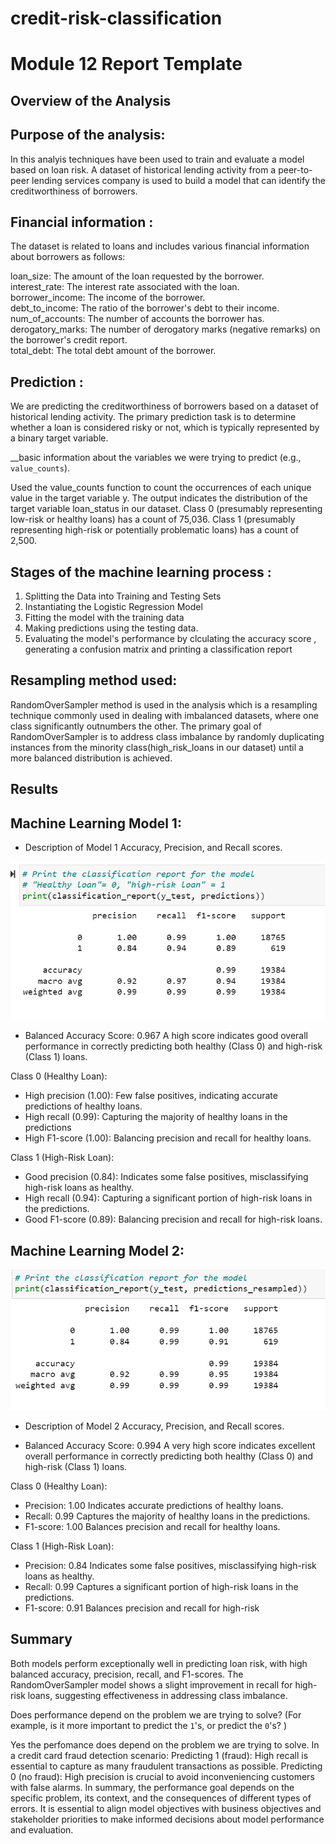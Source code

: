 # credit-risk-classification

# Module 12 Report Template

## Overview of the Analysis



 ## Purpose of the analysis:
                          
 In this analyis  techniques have been used  to train and evaluate a model based on loan risk. A dataset of historical lending activity from a peer-to-peer lending services company is used to build a model that can identify the creditworthiness of borrowers.

 ## Financial information :

The dataset is related to loans and includes various financial information about borrowers as follows: 

 loan_size: The amount of the loan requested by the borrower.<br>
 interest_rate: The interest rate associated with the loan.<br>
borrower_income: The income of the borrower.<br>
debt_to_income: The ratio of the borrower's debt to their income.<br>
num_of_accounts: The number of accounts the borrower has.<br>
derogatory_marks: The number of derogatory marks (negative remarks) on the borrower's credit report.<br>
total_debt: The total debt amount of the borrower.

## Prediction :

We are predicting the creditworthiness of borrowers based on a dataset of historical lending activity. The primary prediction task is to determine whether a loan is considered risky or not, which is typically represented by a binary target variable.

__basic information about the variables we were trying to predict (e.g., `value_counts`).

Used the value_counts function  to count the occurrences of each unique value in the target variable y. The output indicates the distribution of the target variable loan_status in our dataset.
Class 0 (presumably representing low-risk or healthy loans) has a count of 75,036.
Class 1 (presumably representing high-risk or potentially problematic loans) has a count of 2,500.

## Stages of the machine learning process :
 1. Splitting the Data into Training and Testing Sets
 2. Instantiating the Logistic Regression Model
 3. Fitting the model with the training data
 4. Making predictions using the testing data.
 5. Evaluating the model's performance by clculating the accuracy score , generating a confusion matrix and printing a classification report


## Resampling method used:  
RandomOverSampler method is used in the analysis which is a resampling technique commonly used in dealing with imbalanced datasets, where one class significantly outnumbers the other. The primary goal of RandomOverSampler is to address class imbalance by randomly duplicating instances from the minority class(high_risk_loans in our dataset) until a more balanced distribution is achieved.

## Results
## Machine Learning Model 1:
  * Description of Model 1 Accuracy, Precision, and Recall scores.

![original data](/screenshots/Screenshot%202024-01-24%20133711.png)


* Balanced Accuracy Score: 0.967
A high score indicates good overall performance in correctly predicting both healthy (Class 0) and high-risk (Class 1) loans.

Class 0 (Healthy Loan):

* High precision (1.00): Few false positives, indicating accurate predictions of healthy loans.
* High recall (0.99): Capturing the majority of healthy loans in the predictions
* High F1-score (1.00): Balancing precision and recall for healthy loans.


Class 1 (High-Risk Loan):

* Good precision (0.84): Indicates some false positives, misclassifying high-risk loans as healthy.
* High recall (0.94): Capturing a significant portion of high-risk loans in the predictions.
* Good F1-score (0.89): Balancing precision and recall for high-risk loans.



## Machine Learning Model 2:

![resampled data](/screenshots/Screenshot%202024-01-24%20133656.png)


  * Description of Model 2 Accuracy, Precision, and Recall scores.

 * Balanced Accuracy Score: 0.994
A very high score indicates excellent overall performance in correctly predicting both healthy (Class 0) and high-risk (Class 1) loans.

Class 0 (Healthy Loan):

* Precision: 1.00
Indicates accurate predictions of healthy loans.
* Recall: 0.99
Captures the majority of healthy loans in the predictions.
* F1-score: 1.00
Balances precision and recall for healthy loans.


Class 1 (High-Risk Loan):

* Precision: 0.84
Indicates some false positives, misclassifying high-risk loans as healthy.
* Recall: 0.99
Captures a significant portion of high-risk loans in the predictions.
* F1-score: 0.91
Balances precision and recall for high-risk


## Summary
Both models perform exceptionally well in predicting loan risk, with high balanced accuracy, precision, recall, and F1-scores.
The RandomOverSampler model shows a slight improvement in recall for high-risk loans, suggesting effectiveness in addressing class imbalance.

Does performance depend on the problem we are trying to solve? (For example, is it more important to predict the `1`'s, or predict the `0`'s? )

Yes the perfomance does depend on the problem we are trying to solve. In a credit card fraud detection scenario:
Predicting 1 (fraud):
High recall is essential to capture as many fraudulent transactions as possible.
Predicting 0 (no fraud):
High precision is crucial to avoid inconveniencing customers with false alarms.
In summary, the performance goal depends on the specific problem, its context, and the consequences of different types of errors. It is essential to align model objectives with business objectives and stakeholder priorities to make informed decisions about model performance and evaluation.





